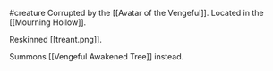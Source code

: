 #creature 
Corrupted by the [[Avatar of the Vengeful]]. Located in the [[Mourning Hollow]]. 

Reskinned [[treant.png]]. 

Summons [[Vengeful Awakened Tree]] instead. 